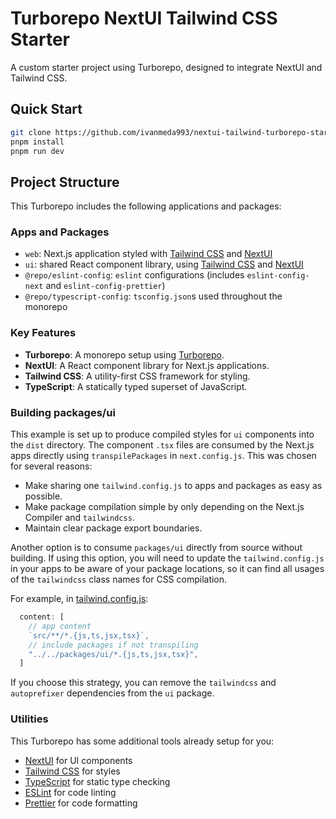 # Turborepo NextUI Tailwind CSS Starter

A custom starter project using Turborepo, designed to integrate NextUI and Tailwind CSS.

## Quick Start

```sh
git clone https://github.com/ivanmeda993/nextui-tailwind-turborepo-starter.git
pnpm install
pnpm run dev
```


## Project Structure


This Turborepo includes the following applications and packages:


### Apps and Packages


- `web`: Next.js application styled with [Tailwind CSS](https://tailwindcss.com/) and [NextUI](https://nextui.org/)
- `ui`: shared React component library, using [Tailwind CSS](https://tailwindcss.com/) and [NextUI](https://nextui.org/)
- `@repo/eslint-config`: `eslint` configurations (includes `eslint-config-next` and `eslint-config-prettier`)
- `@repo/typescript-config`: `tsconfig.json`s used throughout the monorepo

### Key Features

- **Turborepo**: A monorepo setup using [Turborepo](https://turbo.fish/).
- **NextUI**: A React component library for Next.js applications.
- **Tailwind CSS**: A utility-first CSS framework for styling.
- **TypeScript**: A statically typed superset of JavaScript.


### Building packages/ui

This example is set up to produce compiled styles for `ui` components into the `dist` directory. The component `.tsx` files are consumed by the Next.js apps directly using `transpilePackages` in `next.config.js`. This was chosen for several reasons:

- Make sharing one `tailwind.config.js` to apps and packages as easy as possible.
- Make package compilation simple by only depending on the Next.js Compiler and `tailwindcss`.
- Maintain clear package export boundaries.

Another option is to consume `packages/ui` directly from source without building. If using this option, you will need to update the `tailwind.config.js` in your apps to be aware of your package locations, so it can find all usages of the `tailwindcss` class names for CSS compilation.

For example, in [tailwind.config.js](packages/tailwind-config/tailwind.config.js):

```js
  content: [
    // app content
    `src/**/*.{js,ts,jsx,tsx}`,
    // include packages if not transpiling
    "../../packages/ui/*.{js,ts,jsx,tsx}",
  ]
```

If you choose this strategy, you can remove the `tailwindcss` and `autoprefixer` dependencies from the `ui` package.

### Utilities

This Turborepo has some additional tools already setup for you:
- [NextUI](https://nextui.org/) for UI components
- [Tailwind CSS](https://tailwindcss.com/) for styles
- [TypeScript](https://www.typescriptlang.org/) for static type checking
- [ESLint](https://eslint.org/) for code linting
- [Prettier](https://prettier.io) for code formatting
